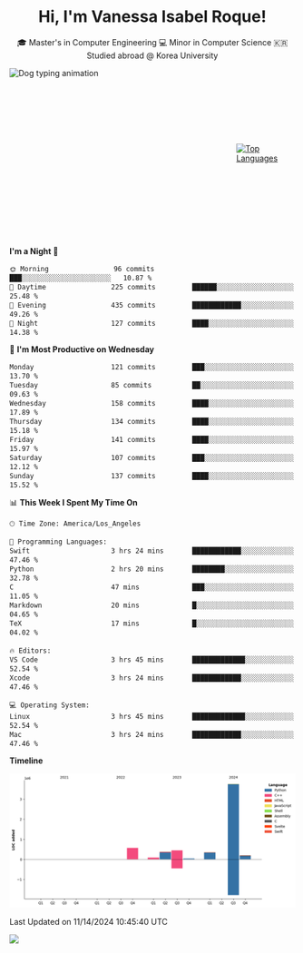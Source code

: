 <h1 align="center">Hi, I'm Vanessa Isabel Roque!</h1>

<p align="center"> 🎓 Master's in Computer Engineering 💻 Minor in Computer Science 🇰🇷 Studied abroad @ Korea University <br></p>
<div style="display: flex; justify-content: center; align-items: center;">
  <img src="https://cdn.dribbble.com/users/859807/screenshots/6284055/benny_typing_1.gif" width="400" height="300" alt="Dog typing animation">
  <a href="https://github.com/anuraghazra/github-readme-stats">
    <img src="https://github-readme-stats.vercel.app/api/top-langs/?username=vroque19" alt="Top Languages" width="400" height="300">
  </a>
</div>

 
<!--START_SECTION:waka-->
**I'm a Night 🦉** 

```text
🌞 Morning                96 commits          ███░░░░░░░░░░░░░░░░░░░░░░   10.87 % 
🌆 Daytime                225 commits         ██████░░░░░░░░░░░░░░░░░░░   25.48 % 
🌃 Evening                435 commits         ████████████░░░░░░░░░░░░░   49.26 % 
🌙 Night                  127 commits         ████░░░░░░░░░░░░░░░░░░░░░   14.38 % 
```
📅 **I'm Most Productive on Wednesday** 

```text
Monday                   121 commits         ███░░░░░░░░░░░░░░░░░░░░░░   13.70 % 
Tuesday                  85 commits          ██░░░░░░░░░░░░░░░░░░░░░░░   09.63 % 
Wednesday                158 commits         ████░░░░░░░░░░░░░░░░░░░░░   17.89 % 
Thursday                 134 commits         ████░░░░░░░░░░░░░░░░░░░░░   15.18 % 
Friday                   141 commits         ████░░░░░░░░░░░░░░░░░░░░░   15.97 % 
Saturday                 107 commits         ███░░░░░░░░░░░░░░░░░░░░░░   12.12 % 
Sunday                   137 commits         ████░░░░░░░░░░░░░░░░░░░░░   15.52 % 
```


📊 **This Week I Spent My Time On** 

```text
🕑︎ Time Zone: America/Los_Angeles

💬 Programming Languages: 
Swift                    3 hrs 24 mins       ████████████░░░░░░░░░░░░░   47.46 % 
Python                   2 hrs 20 mins       ████████░░░░░░░░░░░░░░░░░   32.78 % 
C                        47 mins             ███░░░░░░░░░░░░░░░░░░░░░░   11.05 % 
Markdown                 20 mins             █░░░░░░░░░░░░░░░░░░░░░░░░   04.65 % 
TeX                      17 mins             █░░░░░░░░░░░░░░░░░░░░░░░░   04.02 % 

🔥 Editors: 
VS Code                  3 hrs 45 mins       █████████████░░░░░░░░░░░░   52.54 % 
Xcode                    3 hrs 24 mins       ████████████░░░░░░░░░░░░░   47.46 % 

💻 Operating System: 
Linux                    3 hrs 45 mins       █████████████░░░░░░░░░░░░   52.54 % 
Mac                      3 hrs 24 mins       ████████████░░░░░░░░░░░░░   47.46 % 
```

**Timeline**

![Lines of Code chart](https://raw.githubusercontent.com/vroque19/vroque19/main/assets/bar_graph.png)


 Last Updated on 11/14/2024 10:45:40 UTC
<!--END_SECTION:waka-->
![](https://komarev.com/ghpvc/?username=vroque19&color=b2a3dc&style=flat-square)
